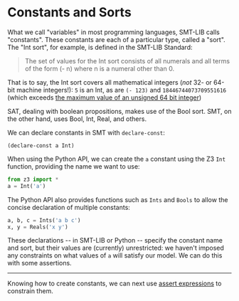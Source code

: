 # Constants and Sorts
What we call "variables" in most programming languages, SMT-LIB calls "constants". These constants are each of a particular type, called a "sort". The "Int sort", for example, is defined in the SMT-LIB Standard:

> The set of values for the Int sort consists of all numerals and all terms of the form (- n) where n is a numeral other than 0.

That is to say, the Int sort covers all mathematical integers (_not_ 32- or 64-bit machine integers!): `5` is an Int, as are `(- 123)` and `18446744073709551616` (which exceeds [the maximum value of an unsigned 64 bit integer](https://learn.microsoft.com/en-us/dotnet/api/system.uint64.maxvalue?view=net-6.0))

SAT, dealing with boolean propositions, makes use of the Bool sort. SMT, on the other hand, uses Bool, Int, Real, and others.

We can declare constants in SMT with `declare-const`:

```
(declare-const a Int)
```

When using the Python API, we can create the `a` constant using the Z3 `Int` function, providing the name we want to use:

```python
from z3 import *
a = Int('a')
```

The Python API also provides functions such as `Ints` and `Bools` to allow the concise declaration of multiple constants:

```python
a, b, c = Ints('a b c')
x, y = Reals('x y')
```

These declarations -- in SMT-LIB or Python -- specify the constant name and sort, but their values are (currently) unrestricted: we haven't imposed any constraints on what values of `a` will satisfy our model. We can do this with some assertions.

---
Knowing how to create constants, we can next use [assert expressions](/03%20assert.md) to constrain them.